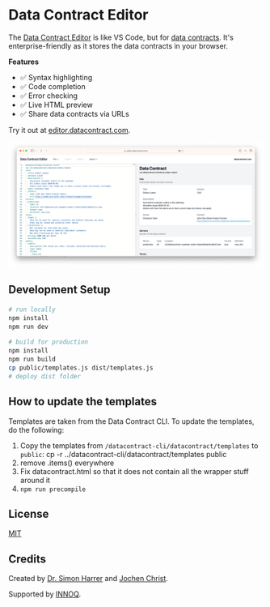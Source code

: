 # Data Contract Editor

The [Data Contract Editor](https://editor.datacontract.com) is like VS Code, but for [data contracts](https://datacontract.com). It's enterprise-friendly as it stores the data contracts in your browser.

**Features**

- ✅ Syntax highlighting
- ✅ Code completion
- ✅ Error checking
- ✅ Live HTML preview
- ✅ Share data contracts via URLs

Try it out at [editor.datacontract.com](https://editor.datacontract.com).

![Data Contract Editor](images/screenshot.png)

## Development Setup

```bash
# run locally
npm install
npm run dev
```

```bash
# build for production
npm install
npm run build
cp public/templates.js dist/templates.js
# deploy dist folder
```
 
## How to update the templates

Templates are taken from the Data Contract CLI. To update the templates, do the following:

1. Copy the templates from `/datacontract-cli/datacontract/templates` to `public`: cp -r ../datacontract-cli/datacontract/templates public
2. remove .items() everywhere
3. Fix datacontract.html so that it does not contain all the wrapper stuff around it
4. `npm run precompile`

## License

[MIT](LICENSE)

## Credits

Created by [Dr. Simon Harrer](https://www.linkedin.com/in/simonharrer/) and [Jochen Christ](https://www.linkedin.com/in/jochenchrist/).

Supported by [INNOQ](https://www.innoq.com).
